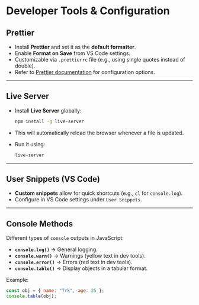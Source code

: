# Developer Tools & Configuration

## Prettier

- Install **Prettier** and set it as the **default formatter**.
- Enable **Format on Save** from VS Code settings.
- Customizable via `.prettierrc` file (e.g., using single quotes instead of double).
- Refer to [Prettier documentation](https://prettier.io/) for configuration options.

---

## Live Server

- Install **Live Server** globally:

  ```sh
  npm install -g live-server
  ```

- This will automatically reload the browser whenever a file is updated.
- Run it using:

  ```sh
  live-server
  ```

---

## User Snippets (VS Code)

- **Custom snippets** allow for quick shortcuts (e.g., `cl` for `console.log`).
- Configure in VS Code settings under `User Snippets`.

---

## Console Methods

Different types of `console` outputs in JavaScript:

- **`console.log()`** → General logging.
- **`console.warn()`** → Warnings (yellow text in dev tools).
- **`console.error()`** → Errors (red text in dev tools).
- **`console.table()`** → Display objects in a tabular format.

Example:

```javascript
const obj = { name: "Trk", age: 25 };
console.table(obj);
```